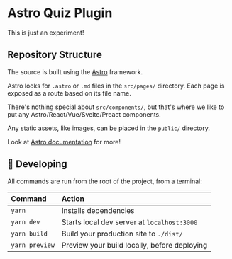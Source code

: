 # Astro Quiz Plugin

This is just an experiment!

## Repository Structure

The source is built using the [Astro](https://astro.build/) framework.

Astro looks for `.astro` or `.md` files in the `src/pages/` directory. Each page is exposed as a route based on its file name.

There's nothing special about `src/components/`, but that's where we like to put any Astro/React/Vue/Svelte/Preact components.

Any static assets, like images, can be placed in the `public/` directory.

Look at [Astro documentation](https://github.com/withastro/astro) for more!

## 🧞 Developing

All commands are run from the root of the project, from a terminal:

| Command        | Action                                       |
| :------------- | :------------------------------------------- |
| `yarn`         | Installs dependencies                        |
| `yarn dev`     | Starts local dev server at `localhost:3000`  |
| `yarn build`   | Build your production site to `./dist/`      |
| `yarn preview` | Preview your build locally, before deploying |
